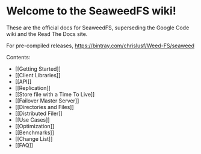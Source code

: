 # Welcome to the SeaweedFS wiki!

These are the official docs for SeaweedFS, superseding the Google Code wiki and the Read The Docs site.

For pre-compiled releases, https://bintray.com/chrislusf/Weed-FS/seaweed

Contents:

- [[Getting Started]]
- [[Client Libraries]]
- [[API]]
- [[Replication]]
- [[Store file with a Time To Live]]
- [[Failover Master Server]]
- [[Directories and Files]]
- [[Distributed Filer]]
- [[Use Cases]]
- [[Optimization]]
- [[Benchmarks]]
- [[Change List]]
- [[FAQ]]

